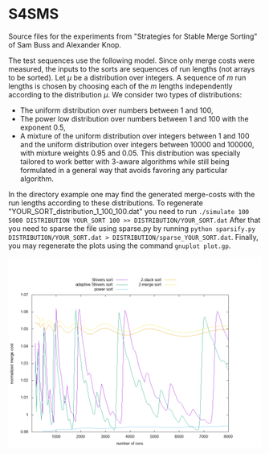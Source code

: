 # S4SMS
Source files for the experiments from "Strategies for Stable Merge Sorting" of
Sam Buss and Alexander Knop.

The test sequences use the following model. Since only merge costs were
measured, the inputs to the sorts are sequences of run lengths (not arrays to
be sorted).  Let $\mu$ be a distribution over integers. A sequence of $m$ run
lengths is chosen by choosing each of the $m$ lengths independently according
to the distribution $\mu$. We consider two types of distributions:

- The uniform distribution over numbers between $1$ and $100$,
- The power low distribution over numbers between $1$ and $100$ with the
    exponent $0.5$,
- A mixture of the uniform distribution over integers between $1$ and
    $100$ and the uniform distribution over integers between $10000$ and
    $100000$, with mixture weights $0.95$ and $0.05$. This distribution was
    specially tailored to work better with $3$-aware algorithms while still
    being formulated in a general way that avoids favoring any
    particular algorithm.

In the directory example one may find the generated merge-costs with the run
lengths according to these distributions.
To regenerate "YOUR_SORT_distribution_1_100_100.dat" you need to run
``./simulate 100 5000 DISTRIBUTION YOUR_SORT 100 >> DISTRIBUTION/YOUR_SORT.dat``
After that you need to sparse the file using sparse.py by running
``python sparsify.py DISTRIBUTION/YOUR_SORT.dat > DISTRIBUTION/sparse_YOUR_SORT.dat``. Finally, you may regenerate the plots using the command
``gnuplot plot.gp``.

!["Uniform distribution form 1 to 100"](https://github.com/aaknop/S4SMS/raw/master/example/uniform.png)
